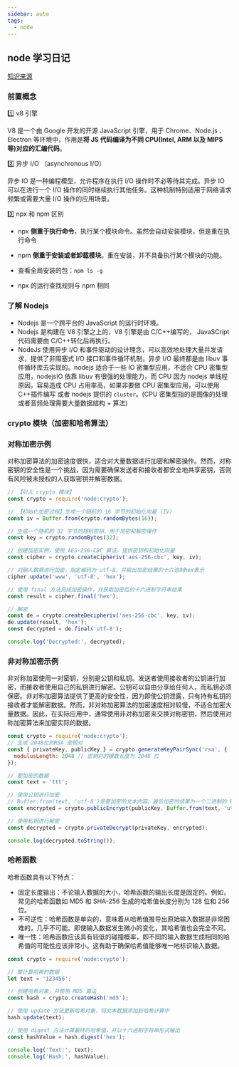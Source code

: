 ```yaml
---
sidebar: auto
tags:
  - node
---
```


## node 学习日记

[知识来源](https://juejin.cn/column/7274893714970918969)

### 前置概念

1️⃣ v8 引擎

V8 是一个由 Google 开发的开源 JavaScript 引擎，用于 Chrome、Node.js 、Electron 等环境中，作用是**将 JS 代码编译为不同 CPU(Intel, ARM 以及 MIPS 等)对应的汇编代码**。

2️⃣ 异步 I/O （asynchronous I/O）

异步 IO 是一种编程模型，允许程序在执行 I/O 操作时不必等待其完成。异步 IO 可以在进行一个 I/O 操作的同时继续执行其他任务。这种机制特别适用于网络请求频繁或需要大量 I/O 操作的应用场景。

3️⃣ npx 和 npm 区别

- npx **侧重于执行命令**，执行某个模块命令。虽然会自动安装模块，但是重在执行命令

- npm **侧重于安装或者卸载模块**。重在安装，并不具备执行某个模块的功能。

- 查看全局安装的包：`npm ls -g`

- npx 的运行查找规则与 npm 相同

### 了解 Nodejs

- Nodejs 是一个跨平台的 JavaScript 的运行时环境。
- Nodejs 是构建在 V8 引擎之上的，V8 引擎是由 C/C++编写的， JavaSCript 代码需要由 C/C++转化后再执行。
- NodeJs 使用异步 I/O 和事件驱动的设计理念，可以高效地处理大量并发请求，提供了非阻塞式 I/O 接口和事件循环机制，异步 I/O 最终都是由 libuv 事件循环库去实现的。nodejs 适合干一些 IO 密集型应用，不适合 CPU 密集型应用，nodejsIO 依靠 libuv 有很强的处理能力，而 CPU 因为 nodejs 单线程原因，容易造成 CPU 占用率高，如果非要做 CPU 密集型应用，可以使用 C++插件编写 或者 nodejs 提供的 `cluster`。(CPU 密集型指的是图像的处理 或者音频处理需要大量数据结构 + 算法)

### crypto 模块（加密和哈希算法）

### 对称加密示例

对称加密算法的加密速度很快，适合对大量数据进行加密和解密操作。然而，对称密钥的安全性是一个挑战，因为需要确保发送者和接收者都安全地共享密钥，否则有风险被未授权的人获取密钥并解密数据。

```js
// 【引入 crypto 模块】
const crypto = require('node:crypto');

// 【初始化加密过程】生成一个随机的 16 字节的初始化向量 (IV)
const iv = Buffer.from(crypto.randomBytes(16));

// 生成一个随机的 32 字节的随机密钥，用于加密和解密操作
const key = crypto.randomBytes(32);

// 创建加密实例，使用 AES-256-CBC 算法，提供密钥和初始化向量
const cipher = crypto.createCipheriv('aes-256-cbc', key, iv);

// 对输入数据进行加密，指定编码为 utf-8，并输出加密结果的十六进制hex表示
cipher.update('www', 'utf-8', 'hex');

// 使用 final 方法完成加密操作，并获取加密后的十六进制字符串结果
const result = cipher.final('hex');

// 解密
const de = crypto.createDecipheriv('aes-256-cbc', key, iv);
de.update(result, 'hex');
const decrypted = de.final('utf-8');

console.log('Decrypted:', decrypted);
```

### 非对称加密示例

非对称加密使用一对密钥，分别是公钥和私钥。发送者使用接收者的公钥进行加密，而接收者使用自己的私钥进行解密。公钥可以自由分享给任何人，而私钥必须保密。非对称加密算法提供了更高的安全性，因为即使公钥泄露，只有持有私钥的接收者才能解密数据。然而，非对称加密算法的加密速度相对较慢，不适合加密大量数据。因此，在实际应用中，通常使用非对称加密来交换对称密钥，然后使用对称加密算法来加密实际的数据。

```js
const crypto = require('node:crypto');
// 生成 2048位的RSA 密钥对
const { privateKey, publicKey } = crypto.generateKeyPairSync('rsa', {
  modulusLength: 2048 // 密钥对的模数长度为 2048 位
});

// 要加密的数据
const text = 'ttt';

// 使用公钥进行加密
// Buffer.from(text, 'utf-8')是要加密的文本内容，最后加密的结果为一个二进制的 Buffer
const encrypted = crypto.publicEncrypt(publicKey, Buffer.from(text, 'utf-8'));

// 使用私钥进行解密
const decrypted = crypto.privateDecrypt(privateKey, encrypted);

console.log(decrypted.toString());
```

### 哈希函数

哈希函数具有以下特点：

- 固定长度输出：不论输入数据的大小，哈希函数的输出长度是固定的。例如，常见的哈希函数如 MD5 和 SHA-256 生成的哈希值长度分别为 128 位和 256 位。
- 不可逆性：哈希函数是单向的，意味着从哈希值推导出原始输入数据是非常困难的，几乎不可能。即使输入数据发生微小的变化，其哈希值也会完全不同。
- 唯一性：哈希函数应该具有较低的碰撞概率，即不同的输入数据生成相同的哈希值的可能性应该非常小。这有助于确保哈希值能够唯一地标识输入数据。

```js
const crypto = require('node:crypto');

// 要计算哈希的数据
let text = '123456';

// 创建哈希对象，并使用 MD5 算法
const hash = crypto.createHash('md5');

// 使用 update 方法更新哈希对象，将文本数据添加到哈希计算中
hash.update(text);

// 使用 digest 方法计算最终的哈希值，并以十六进制字符串形式输出
const hashValue = hash.digest('hex');

console.log('Text:', text);
console.log('Hash:', hashValue);
```
